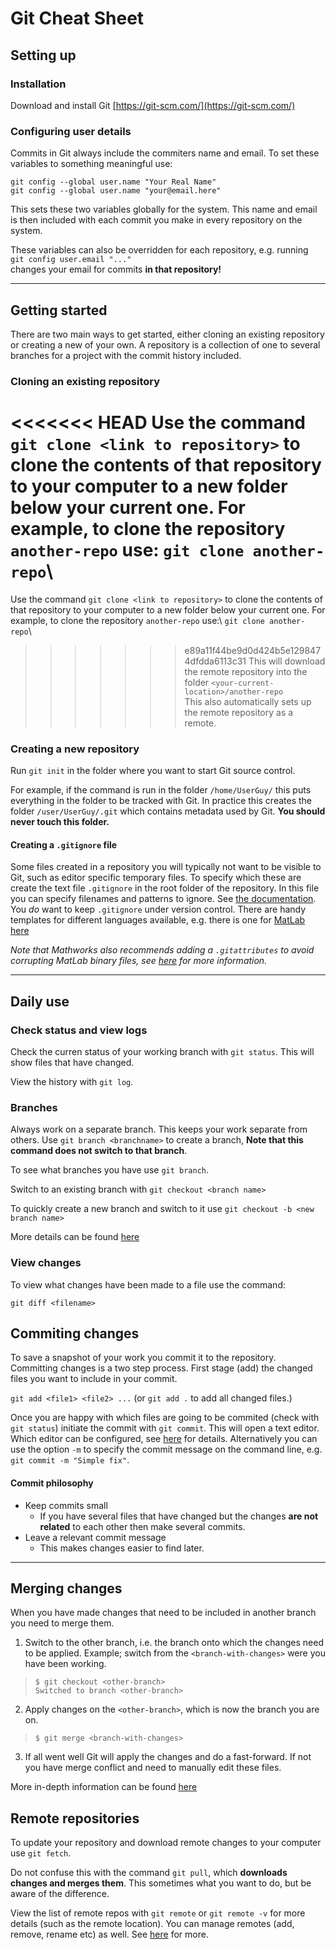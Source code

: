 # Git Cheat Sheet

## Setting up

### Installation
Download and install Git [https://git-scm.com/](https://git-scm.com/)

### Configuring user details

Commits in Git always include the commiters name and email. To set these variables to something meaningful use:

`git config --global user.name "Your Real Name"`\
`git config --global user.name "your@email.here"`

This sets these two variables globally for the system. This name and email is then included with each commit you make in every repository on the system.

These variables can also be overridden for each repository, e.g. running\
`git config user.email "..."`\
changes your email for commits **in that repository!**

---

## Getting started

There are two main ways to get started, either cloning an existing repository or creating a new of your own. A repository is a collection of one to several branches for a project with the commit history included.

### Cloning an existing repository

<<<<<<< HEAD
Use the command `git clone <link to repository>` to clone the contents of that repository to your computer to a new folder below your current one. For example, to clone the repository `another-repo` use: `git clone another-repo`\
=======
Use the command `git clone <link to repository>` to clone the contents of that repository to your computer to a new folder below your current one. For example, to clone the repository `another-repo` use:\ `git clone another-repo`\
>>>>>>> e89a11f44be9d0d424b5e1298474dfdda6113c31
This will download the remote repository into the folder `<your-current-location>/another-repo`\
This also automatically sets up the remote repository as a remote. 

### Creating a new repository

Run `git init` in the folder where you want to start Git source control.

For example, if the command is run in the folder `/home/UserGuy/` this puts everything in the folder to be tracked with Git. In practice this creates the folder `/user/UserGuy/.git` which contains metadata used by Git. **You should never touch this folder.** 

#### Creating a `.gitignore` file

Some files created in a repository you will typically not want to be visible to Git, such as editor specific temporary files. To specify which these are create the text file `.gitignore` in the root folder of the repository. In this file you can specify filenames and patterns to ignore. See [the documentation](https://git-scm.com/docs/gitignore). You *do* want to keep `.gitignore` under version control. There are handy templates for different languages available, e.g. there is one for [MatLab here](https://github.com/github/gitignore/blob/master/Global/MATLAB.gitignore)

*Note that Mathworks also recommends adding a `.gitattributes` to avoid corrupting MatLab binary files, see [here](https://se.mathworks.com/help/matlab/matlab_prog/set-up-git-source-control.html) for more information.*

---
## Daily use

### Check status and view logs

Check the curren status of your working branch with `git status`. This will show files that have changed.

View the history with `git log`.

### Branches
Always work on a separate branch. This keeps your work separate from others.  Use `git branch <branchname>` to create a branch, **Note that this command does not switch to that branch**.

To see what branches you have use `git branch`.

Switch to an existing branch with `git checkout <branch name>`

To quickly create a new branch and switch to it use `git checkout -b <new branch name>`

More details can be found [here](https://git-scm.com/docs/git-branch)

### View changes

To view what changes have been made to a file use the command:

`git diff <filename>`

## Commiting changes

To save a snapshot of your work you commit it to the repository. Committing changes is a two step process. First stage (add) the changed files you want to include in your commit.

`git add <file1> <file2> ...`  (or `git add .` to add all changed files.)

Once you are happy with which files are going to be commited (check with `git status`) initiate the commit with `git commit`. This will open a text editor. Which editor can be configured, see [here](https://git-scm.com/book/en/v2/Customizing-Git-Git-Configuration) for details. Alternatively you can use the option `-m` to specify the commit message on the command line, e.g. `git commit -m "Simple fix"`.

#### Commit philosophy

- Keep commits small
  * If you have several files that have changed but the changes **are not related** to each other then make several commits. 
- Leave a relevant commit message
  * This makes changes easier to find later.

---

## Merging changes

When you have made changes that need to be included in another branch you need to merge them. 
1. Switch to the other branch, i.e. the branch onto which the changes need to be applied. Example; switch from the `<branch-with-changes>` were you have been working.

> `$ git checkout <other-branch>`\
> `Switched to branch <other-branch>`

2. Apply changes on the `<other-branch>`, which is now the branch you are on.
> `$ git merge <branch-with-changes>`

3. If all went well Git will apply the changes and do a fast-forward. If not you have merge conflict and need to manually edit these files. 

More in-depth information can be found [here](https://git-scm.com/docs/git-merge)


## Remote repositories

To update your repository and download remote changes to your computer use `git fetch`. 

Do not confuse this with the command `git pull`, which **downloads changes and merges them**. This sometimes what you want to do, but be aware of the difference.

View the list of remote repos with `git remote` or `git remote -v` for more details (such as the remote location).
You can manage remotes (add, remove, rename etc) as well. See [here](https://git-scm.com/docs/git-remote) for more.




 